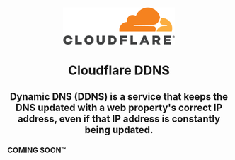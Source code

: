 <h1>
  <p align="center" width="100%">
    <img width="50%" src="../.recursos/img/logos/cloudflare.png">
    </br></br>
    Cloudflare DDNS
  </p> 
</h1>

<h2> 
  <p align="center" width="100%">
    Dynamic DNS (DDNS) is a service that keeps the DNS updated with a web property's correct IP address, even if that IP address is constantly being updated.
  </p>
</h2>

### COMING SOON™
